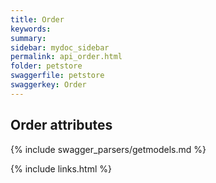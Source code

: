 ```yaml
---
title: Order
keywords: 
summary: 
sidebar: mydoc_sidebar
permalink: api_order.html
folder: petstore
swaggerfile: petstore
swaggerkey: Order
---
```

## Order attributes

{% include swagger_parsers/getmodels.md %}

{% include links.html %}
